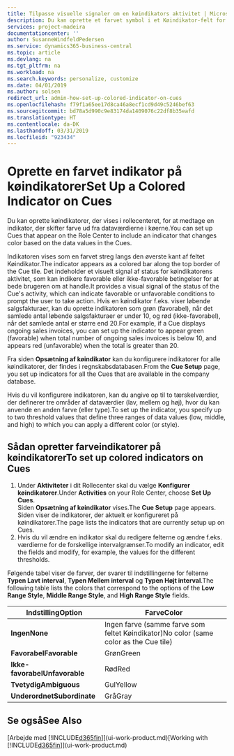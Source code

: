 ```yaml
---
title: Tilpasse visuelle signaler om en køindikators aktivitet | Microsoft Docs
description: Du kan oprette et farvet symbol i et Køindikator-felt for at levere et tilpasset visuelt signal om køindikatorens aktivitet.
services: project-madeira
documentationcenter: ''
author: SusanneWindfeldPedersen
ms.service: dynamics365-business-central
ms.topic: article
ms.devlang: na
ms.tgt_pltfrm: na
ms.workload: na
ms.search.keywords: personalize, customize
ms.date: 04/01/2019
ms.author: solsen
redirect_url: admin-how-set-up-colored-indicator-on-cues
ms.openlocfilehash: f79f1a65ee17d8ca46a8ecf1cd9d49c5246bef63
ms.sourcegitcommit: bd78a5d990c9e83174da1409076c22df8b35eafd
ms.translationtype: HT
ms.contentlocale: da-DK
ms.lasthandoff: 03/31/2019
ms.locfileid: "923434"
---
```

# <a name="set-up-a-colored-indicator-on-cues"></a><span data-ttu-id="83356-103">Oprette en farvet indikator på køindikatorer</span><span class="sxs-lookup"><span data-stu-id="83356-103">Set Up a Colored Indicator on Cues</span></span>
<span data-ttu-id="83356-104">Du kan oprette køindikatorer, der vises i rollecenteret, for at medtage en indikator, der skifter farve ud fra dataværdierne i køerne.</span><span class="sxs-lookup"><span data-stu-id="83356-104">You can set up Cues that appear on the Role Center to include an indicator that changes color based on the data values in the Cues.</span></span>

<span data-ttu-id="83356-105">Indikatoren vises som en farvet streg langs den øverste kant af feltet Køindikator.</span><span class="sxs-lookup"><span data-stu-id="83356-105">The indicator appears as a colored bar along the top border of the Cue tile.</span></span> <span data-ttu-id="83356-106">Det indeholder et visuelt signal af status for køindikatorens aktivitet, som kan indikere favorable eller ikke-favorable betingelser for at bede brugeren om at handle.</span><span class="sxs-lookup"><span data-stu-id="83356-106">It provides a visual signal of the status of the Cue's activity, which can indicate favorable or unfavorable conditions to prompt the user to take action.</span></span> <span data-ttu-id="83356-107">Hvis en køindikator f.eks. viser løbende salgsfakturaer, kan du oprette indikatoren som grøn (favorabel), når det samlede antal løbende salgsfakturaer er under 10, og rød (ikke-favorabel), når det samlede antal er større end 20.</span><span class="sxs-lookup"><span data-stu-id="83356-107">For example, if a Cue displays ongoing sales invoices, you can set up the indicator to appear green (favorable) when total number of ongoing sales invoices is below 10, and appears red (unfavorable) when the total is greater than 20.</span></span>

<span data-ttu-id="83356-108">Fra siden **Opsætning af køindikator** kan du konfigurere indikatorer for alle køindikatorer, der findes i regnskabsdatabasen.</span><span class="sxs-lookup"><span data-stu-id="83356-108">From the **Cue Setup** page, you set up indicators for all the Cues that are available in the company database.</span></span>

<span data-ttu-id="83356-109">Hvis du vil konfigurere indikatoren, kan du angive op til to tærskelværdier, der definerer tre områder af dataværdier (lav, mellem og høj), hvor du kan anvende en anden farve (eller type).</span><span class="sxs-lookup"><span data-stu-id="83356-109">To set up the indicator, you specify up to two threshold values that define three ranges of data values (low, middle, and high) to which you can apply a different color (or style).</span></span>

## <a name="to-set-up-colored-indicators-on-cues"></a><span data-ttu-id="83356-110">Sådan opretter farveindikatorer på køindikatorer</span><span class="sxs-lookup"><span data-stu-id="83356-110">To set up colored indicators on Cues</span></span>
1. <span data-ttu-id="83356-111">Under **Aktiviteter** i dit Rollecenter skal du vælge **Konfigurer køindikatorer**.</span><span class="sxs-lookup"><span data-stu-id="83356-111">Under **Activities** on your Role Center, choose **Set Up Cues**.</span></span>  
   <span data-ttu-id="83356-112">Siden **Opsætning af køindikator** vises.</span><span class="sxs-lookup"><span data-stu-id="83356-112">The **Cue Setup** page appears.</span></span> <span data-ttu-id="83356-113">Siden viser de indikatorer, der aktuelt er konfigureret på køindikatorer.</span><span class="sxs-lookup"><span data-stu-id="83356-113">The page lists the indicators that are currently setup up on Cues.</span></span>
2. <span data-ttu-id="83356-114">Hvis du vil ændre en indikator skal du redigere felterne og ændre f.eks. værdierne for de forskellige intervalgrænser.</span><span class="sxs-lookup"><span data-stu-id="83356-114">To modify an indicator, edit the fields and modify, for example, the values for the different thresholds.</span></span>  

<span data-ttu-id="83356-115">Følgende tabel viser de farver, der svarer til indstillingerne for felterne **Typen Lavt interval**, **Typen Mellem interval** og **Typen Højt interval**.</span><span class="sxs-lookup"><span data-stu-id="83356-115">The following table lists the colors that correspond to the options of the **Low Range Style**, **Middle Range Style**, and **High Range Style** fields.</span></span>

| <span data-ttu-id="83356-116">Indstilling</span><span class="sxs-lookup"><span data-stu-id="83356-116">Option</span></span> | <span data-ttu-id="83356-117">Farve</span><span class="sxs-lookup"><span data-stu-id="83356-117">Color</span></span> |
| --- | --- |
| <span data-ttu-id="83356-118">**Ingen**</span><span class="sxs-lookup"><span data-stu-id="83356-118">**None**</span></span> |<span data-ttu-id="83356-119">Ingen farve (samme farve som feltet Køindikator)</span><span class="sxs-lookup"><span data-stu-id="83356-119">No color (same color as the Cue tile)</span></span>|
| <span data-ttu-id="83356-120">**Favorabel**</span><span class="sxs-lookup"><span data-stu-id="83356-120">**Favorable**</span></span> |<span data-ttu-id="83356-121">Grøn</span><span class="sxs-lookup"><span data-stu-id="83356-121">Green</span></span> |
| <span data-ttu-id="83356-122">**Ikke-favorabel**</span><span class="sxs-lookup"><span data-stu-id="83356-122">**Unfavorable**</span></span> |<span data-ttu-id="83356-123">Rød</span><span class="sxs-lookup"><span data-stu-id="83356-123">Red</span></span> |
| <span data-ttu-id="83356-124">**Tvetydig**</span><span class="sxs-lookup"><span data-stu-id="83356-124">**Ambiguous**</span></span> |<span data-ttu-id="83356-125">Gul</span><span class="sxs-lookup"><span data-stu-id="83356-125">Yellow</span></span> |
| <span data-ttu-id="83356-126">**Underordnet**</span><span class="sxs-lookup"><span data-stu-id="83356-126">**Subordinate**</span></span> |<span data-ttu-id="83356-127">Grå</span><span class="sxs-lookup"><span data-stu-id="83356-127">Gray</span></span> |

## <a name="see-also"></a><span data-ttu-id="83356-128">Se også</span><span class="sxs-lookup"><span data-stu-id="83356-128">See Also</span></span>
<span data-ttu-id="83356-129">[Arbejde med [!INCLUDE[d365fin](includes/d365fin_md.md)]](ui-work-product.md)</span><span class="sxs-lookup"><span data-stu-id="83356-129">[Working with [!INCLUDE[d365fin](includes/d365fin_md.md)]](ui-work-product.md)</span></span>
